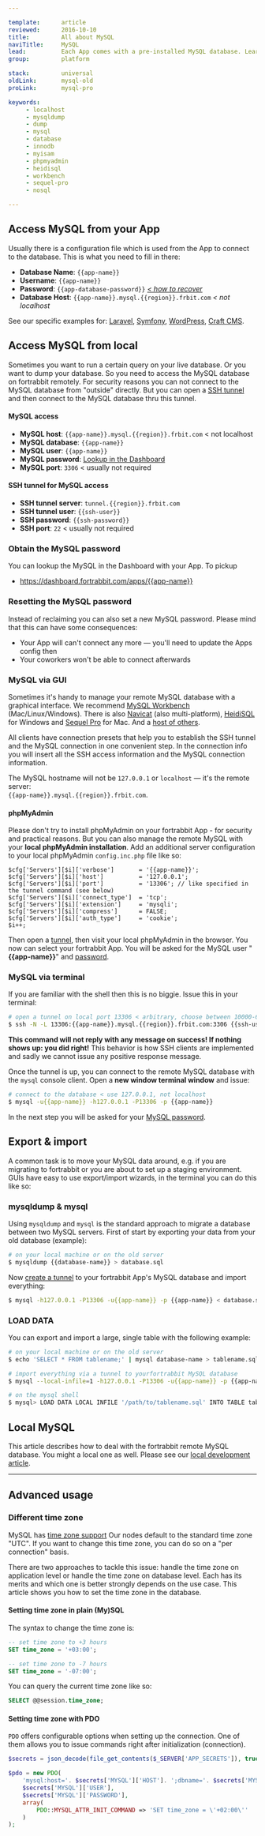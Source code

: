 ```yaml
---

template:      article
reviewed:      2016-10-10
title:         All about MySQL
naviTitle:     MySQL
lead:          Each App comes with a pre-installed MySQL database. Learn how to access & configure the common database on fortrabbit.
group:         platform

stack:         universal
oldLink:       mysql-old
proLink:       mysql-pro

keywords:
     - localhost
     - mysqldump
     - dump
     - mysql
     - database
     - innodb
     - myisam
     - phpmyadmin
     - heidisql
     - workbench
     - sequel-pro
     - nosql

---
```



## Access MySQL from your App

Usually there is a configuration file which is used from the App to connect to the database. This is what you need to fill in there:

* **Database Name**: `{{app-name}}`
* **Username**: `{{app-name}}`
* **Password**: `{{app-database-password}}` _[< how to recover](/#toc-obtain-the-mysql-password)_
* **Database Host**: `{{app-name}}.mysql.{{region}}.frbit.com` _< not localhost_

See our specific examples for: [Laravel](install-laravel-uni#toc-mysql), [Symfony](install-symfony-uni#toc-mysql), [WordPress](install-wordpress-uni#toc-mysql), [Craft CMS](install-craft-uni#toc-mysql).


## Access MySQL from local

Sometimes you want to run a certain query on your live database. Or you want to dump your database. So you need to access the MySQL database on fortrabbit remotely. For security reasons you can not connect to the MySQL database from "outside" directly. But you can open a [SSH tunnel](http://en.wikipedia.org/wiki/Tunneling_protocol) and then connect to the MySQL database thru this tunnel.


#### MySQL access

* **MySQL host**: `{{app-name}}.mysql.{{region}}.frbit.com` < not localhost
* **MySQL database**: `{{app-name}}`
* **MySQL user**: `{{app-name}}`
* **MySQL password**: [Lookup in the Dashboard](https://dashboard.fortrabbit.com/apps/{{app-name}}#mysql)
* **MySQL port**: `3306` < usually not required

<!-- TODO: make password link work in Dashboard -->


#### SSH tunnel for MySQL access

* **SSH tunnel server**: `tunnel.{{region}}.frbit.com`
* **SSH tunnel user**: `{{ssh-user}}`
* **SSH password**: `{{ssh-password}}`
* **SSH port**: `22` < usually not required


### Obtain the MySQL password

You can lookup the MySQL in the Dashboard with your App. To pickup 

<!-- TODO: in Dashboard, the tabs need to react on the anchor tag -->

* https://dashboard.fortrabbit.com/apps/{{app-name}}





### Resetting the MySQL password

Instead of reclaiming you can also set a new MySQL password. Please mind that this can have some consequences: 

* Your App will can't connect any more — you'll need to update the Apps config then
* Your coworkers won't be able to connect afterwards




### MySQL via GUI

Sometimes it's handy to manage your remote MySQL database with a graphical interface. We recommend [MySQL Workbench](http://www.mysql.com/products/workbench/) (Mac/Linux/Windows). There is also [Navicat](http://www.navicat.com/products/navicat-for-mysql) (also multi-platform), [HeidiSQL](http://www.heidisql.com/) for Windows and [Sequel Pro](http://www.sequelpro.com/) for Mac. And a [host of others](https://www.google.com/search?q=mysql%20gui).

All clients have connection presets that help you to establish the SSH tunnel and the MySQL connection in one convenient step. In the connection info you will insert all the SSH access information and the MySQL connection information. 

The MySQL hostname will not be `127.0.0.1` or `localhost` — it's the remote server:  
`{{app-name}}.mysql.{{region}}.frbit.com`.

#### phpMyAdmin

Please don't try to install phpMyAdmin on your fortrabbit App - for security and practical reasons. But you can also manage the remote MySQL with your **local phpMyAdmin installation**. Add an additional server configuration to your local phpMyAdmin `config.inc.php` file like so:

```
$cfg['Servers'][$i]['verbose']       = '{{app-name}}';
$cfg['Servers'][$i]['host']          = '127.0.0.1';
$cfg['Servers'][$i]['port']          = '13306'; // like specified in the tunnel command (see below)
$cfg['Servers'][$i]['connect_type']  = 'tcp';
$cfg['Servers'][$i]['extension']     = 'mysqli';
$cfg['Servers'][$i]['compress']      = FALSE;
$cfg['Servers'][$i]['auth_type']     = 'cookie';
$i++;
```

Then open a [tunnel](#toc-mysql-via-terminal), then visit your local phpMyAdmin in the browser. You now can select your fortrabbit App. You will be asked for the MySQL user "**{{app-name}}**" and [password](#toc-obtain-the-mysql-password). 




### MySQL via terminal

If you are familiar with the shell then this is no biggie. Issue this in your terminal:

```bash
# open a tunnel on local port 13306 < arbitrary, choose between 10000-65000
$ ssh -N -L 13306:{{app-name}}.mysql.{{region}}.frbit.com:3306 {{ssh-user}}@tunnel.{{region}}.frbit.com
```

**This command will not reply with any message on success! If nothing shows up: you did right!** This behavior is how SSH clients are implemented and sadly we cannot issue any positive response message.

Once the tunnel is up, you can connect to the remote MySQL database with the `mysql` console client. Open a **new window terminal window** and issue:

```bash
# connect to the database < use 127.0.0.1, not localhost
$ mysql -u{{app-name}} -h127.0.0.1 -P13306 -p {{app-name}}
```

In the next step you will be asked for your [MySQL password](#toc-obtain-the-mysql-password).


##  Export & import

A common task is to move your MySQL data around, e.g. if you are migrating to fortrabbit or you are about to set up a staging environment. GUIs have easy to use export/import wizards, in the terminal you can do this like so:

### mysqldump & mysql

Using `mysqldump` and `mysql` is the standard approach to migrate a database between two MySQL servers. First of start by exporting your data from your old database (example):

```bash
# on your local machine or on the old server
$ mysqldump {{database-name}} > database.sql
```

Now [create a tunnel](#toc-mysql-via-terminal) to your fortrabbit App's MySQL database and import everything:

```bash
$ mysql -h127.0.0.1 -P13306 -u{{app-name}} -p {{app-name}} < database.sql
```

### LOAD DATA

You can export and import a large, single table with the following example:

```bash
# on your local machine or on the old server
$ echo 'SELECT * FROM tablename;' | mysql database-name > tablename.sql

# import everything via a tunnel to yourfortrabbit MySQL database
$ mysql --local-infile=1 -h127.0.0.1 -P13306 -u{{app-name}} -p {{app-name}}

# on the mysql shell
$ mysql> LOAD DATA LOCAL INFILE '/path/to/tablename.sql' INTO TABLE tablename;
```

## Local MySQL

This article describes how to deal with the fortrabbit remote MySQL database. You might a local one as well. Please see our [local development article](/local-development).

- - -

## Advanced usage

### Different time zone

MySQL has [time zone support](http://dev.mysql.com/doc/refman/5.5/en/time-zone-support.html) Our nodes default to the standard time zone "UTC". If you want to change this time zone, you can do so on a "per connection" basis.

There are two approaches to tackle this issue: handle the time zone on application level or handle the time zone on database level. Each has its merits and which one is better strongly depends on the use case. This article shows you how to set the time zone in the database.

#### Setting time zone in plain (My)SQL

The syntax to change the time zone is:

```sql
-- set time zone to +3 hours
SET time_zone = '+03:00';

-- set time zone to -7 hours
SET time_zone = '-07:00';
```

You can query the current time zone like so:

```sql
SELECT @@session.time_zone;
```

#### Setting time zone with PDO

`PDO` offers configurable options when setting up the connection. One of them allows you to issue commands right after initialization (connection).

```php
$secrets = json_decode(file_get_contents($_SERVER['APP_SECRETS']), true);

$pdo = new PDO(
    'mysql:host='. $secrets['MYSQL']['HOST']. ';dbname='. $secrets['MYSQL']['DATABASE'],
    $secrets['MYSQL']['USER'],
    $secrets['MYSQL']['PASSWORD'],
    array(
        PDO::MYSQL_ATTR_INIT_COMMAND => 'SET time_zone = \'+02:00\''
    )
);
```
